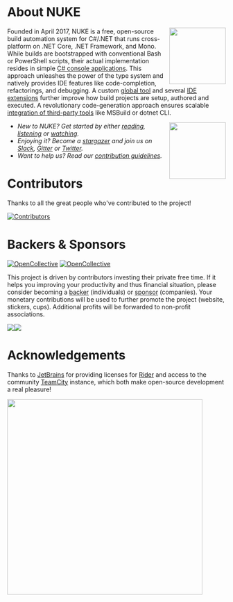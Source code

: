 # About NUKE

[<img align="right" width="130px" src="https://github.com/nuke-build/nuke/raw/master/images/icon.png" />](https://nuke.build)

Founded in April 2017, NUKE is a free, open-source build automation system for C#/.NET that runs cross-platform on .NET Core, .NET Framework, and Mono. While builds are bootstrapped with conventional Bash or PowerShell scripts, their actual implementation resides in simple [C# console applications](https://www.nuke.build/docs/authoring-builds/fundamentals.html). This approach unleashes the power of the type system and natively provides IDE features like code-completion, refactorings, and debugging. A custom [global tool](https://www.nuke.build/docs/running-builds/global-tool.html) and several [IDE extensions](https://www.nuke.build/docs/running-builds/from-ides.html) further improve how build projects are setup, authored and executed. A revolutionary code-generation approach ensures scalable [integration of third-party tools](https://www.nuke.build/docs/authoring-builds/cli-tools.html) like MSBuild or dotnet CLI.

[<img align="right" width="130px" src="https://github.com/nuke-build/nuke/raw/master/images/dotnet-bot.png" />](https://dotnet.microsoft.com/)

- _New to NUKE? Get started by either [reading](https://www.nuke.build/docs/getting-started/philosophy.html), [listening](https://dotnetrocks.com/?show=1598) or [watching](https://www.youtube.com/watch?v=7gEqxzD6hbs)._
- _Enjoying it? Become a [stargazer](https://github.com/nuke-build/nuke/stargazers) and join us on [Slack](https://slofile.com/slack/nukebuildnet), [Gitter](https://gitter.im/nuke-build/nuke) or [Twitter](https://twitter.com/nukebuildnet)._
- _Want to help us? Read our [contribution guidelines](CONTRIBUTING.md)._

# Contributors

Thanks to all the great people who've contributed to the project! 

[![Contributors](https://opencollective.com/nuke/contributors.svg?button=false&avatarHeight=75&width=1400)](CONTRIBUTORS.md)

# Backers & Sponsors

[![OpenCollective](https://opencollective.com/nuke/backers/badge.svg?style=flat-square)](https://opencollective.com/nuke/order/7399) 
[![OpenCollective](https://opencollective.com/nuke/sponsors/badge.svg?style=flat-square)](https://opencollective.com/nuke/order/7400)

This project is driven by contributors investing their private free time. If it helps you improving your productivity and thus financial situation, please consider becoming a [backer](https://opencollective.com/nuke/order/7399) (individuals) or [sponsor](https://opencollective.com/nuke/order/7400) (companies). Your monetary contributions will be used to further promote the project (website, stickers, cups). Additional profits will be forwarded to non-profit associations.

<img src="https://opencollective.com/nuke/sponsor.svg?avatarHeight=100&button=false"><img src="https://opencollective.com/nuke/backer.svg?&avatarHeight=100&button=false">

# Acknowledgements

Thanks to [JetBrains](https://jetbrains.com) for providing licenses for [Rider](https://jetbrains.com/rider) and access to the community [TeamCity](https://jetbrains.com/teamcity) instance, which both make open-source development a real pleasure!

[<img src="https://raw.githubusercontent.com/nuke-build/nuke/master/images/jetbrains.png" width="450" />](https://jetbrains.com/)
